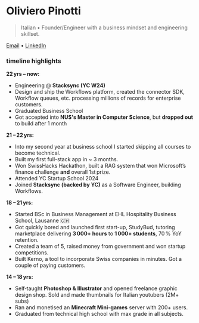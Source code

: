 # Oliviero Pinotti

> Italian • Founder/Engineer with a business mindset and engineering skillset.

[Email](mailto:oliviero.pinotti@gmail.com) • [LinkedIn](https://www.linkedin.com/in/oliviero-pinotti)


### timeline highlights


**22 yrs – now:**
-   Engineering @ **Stacksync (YC W24)**
-   Design and ship the Workflows platform, created the connector SDK, Workflow queues, etc. processing millions of records for enterprise customers.
-   Graduated Business School
-   Got accepted into **NUS's Master in Computer Science**, but **dropped out** to build after 1 month

**21 – 22 yrs:**
-   Into my second year at business school I started skipping all courses to become technical.
-   Built my first full-stack app in ~ 3 months.
-   Won SwissHacks Hackathon, built a RAG system that won Microsoft’s finance challenge **and** overall 1st prize.
-   Attended YC Startup School 2024
-   Joined **Stacksync (backed by YC)** as a Software Engineer, building Workflows.

**18 – 21 yrs:**
-   Started BSc in Business Management at EHL Hospitality Business School, Lausanne 🇨🇭
-   Got quickly bored and launched first start-up, StudyBud, tutoring marketplace delivering **3 000+ hours** to **1 000+ students**, 70 % YoY retention.
-   Created a team of 5, raised money from government and won startup competitions.
-   Built Kerno, a tool to incorporate Swiss companies in minutes. Got a couple of paying customers.

**14 – 18 yrs:**

-   Self‑taught **Photoshop & Illustrator** and opened freelance graphic design shop. Sold and made thumbnails for Italian youtubers (2M+ subs)
-   Ran and monetised an **Minecraft Mini-games** server with 200+ users.
-   Graduated from technical high school with max grade in all subjects.
